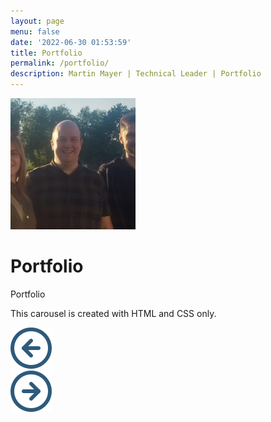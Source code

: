 ```yaml
---
layout: page
menu: false
date: '2022-06-30 01:53:59'
title: Portfolio
permalink: /portfolio/
description: Martin Mayer | Technical Leader | Portfolio
---
```


<img class="img-rounded" src="/assets/img/uploads/martinmayer.jpg" alt="Martin Mayer" width="200">

# Portfolio

<p>Portfolio</p>

<p>This carousel is created with HTML and CSS only.</p>

<div class="component">
	<img src="assets/img/left.svg" alt="go to previous slide" onclick="goLeft()"> 
	<div class="carousel">
		<div class="slide" id="slide1"></div>
		<div class="slide" id="slide2"></div>
		<div class="slide" id="slide3"></div>
	</div>
	<img src="assets/img/right.svg" alt="go to next slide" onclick="goRight()">
</div>
<script>
	function goRight() {
		document.querySelector(".carousel").scrollLeft += 240;
	}

	function goLeft() {
		document.querySelector(".carousel").scrollLeft -= 240;
	 }

</script>